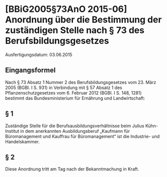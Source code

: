 # [BBiG2005§73AnO 2015-06] Anordnung über die Bestimmung der zuständigen Stelle nach § 73 des Berufsbildungsgesetzes

Ausfertigungsdatum: 03.06.2015

 

## Eingangsformel

Nach § 73 Absatz 1 Nummer 2 des Berufsbildungsgesetzes vom 23. März 2005 (BGBl. I S. 931) in Verbindung mit § 57 Absatz 1 des Pflanzenschutzgesetzes vom 6. Februar 2012 (BGBl. I S. 148, 1281) bestimmt das Bundesministerium für Ernährung und Landwirtschaft:


## § 1

Zuständige Stelle für die Berufsausbildungsverhältnisse beim Julius Kühn-Institut in dem anerkannten Ausbildungsberuf „Kaufmann für Büromanagement und Kauffrau für Büromanagement“ ist die Industrie- und Handelskammer.


## § 2

Diese Anordnung tritt am Tag nach der Bekanntmachung in Kraft.
